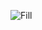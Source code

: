 
![Fill](https://github.com/mugilankani/nand2tetris-Project-4.1/assets/110448011/f21fb0c2-dc2e-4c36-9a47-72ba2c3f9cf1)
